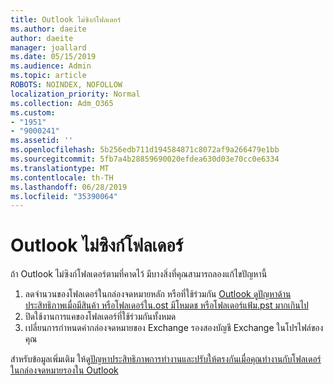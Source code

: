 ```yaml
---
title: Outlook ไม่ซิงก์โฟลเดอร์
ms.author: daeite
author: daeite
manager: joallard
ms.date: 05/15/2019
ms.audience: Admin
ms.topic: article
ROBOTS: NOINDEX, NOFOLLOW
localization_priority: Normal
ms.collection: Adm_O365
ms.custom:
- "1951"
- "9000241"
ms.assetid: ''
ms.openlocfilehash: 5b256edb711d194584871c8072af9a266479e1bb
ms.sourcegitcommit: 5fb7a4b28859690020efdea630d03e70cc0e6334
ms.translationtype: MT
ms.contentlocale: th-TH
ms.lasthandoff: 06/28/2019
ms.locfileid: "35390064"
---
```

# <a name="outlook-not-synching-folders"></a>Outlook ไม่ซิงก์โฟลเดอร์

ถ้า Outlook ไม่ซิงก์โฟลเดอร์ตามที่คาดไว้ มีบางสิ่งที่คุณสามารถลองแก้ไขปัญหานี้

1. ลดจำนวนของโฟลเดอร์ในกล่องจดหมายหลัก หรือที่ใช้ร่วมกัน [Outlook ดูปัญหาด้านประสิทธิภาพเมื่อมีสินค้า หรือโฟลเดอร์ใน.ost มีโหมดช หรือโฟลเดอร์แฟ้ม.pst มากเกินไป](https://support.microsoft.com/help/2768656)
2. ปิดใช้งานการแคของโฟลเดอร์ที่ใช้ร่วมกันทั้งหมด
3. เปลี่ยนการกำหนดค่ากล่องจดหมายของ Exchange รองสองบัญชี Exchange ในโปรไฟล์ของคุณ

สำหรับข้อมูลเพิ่มเติม ให้ดู[ปัญหาประสิทธิภาพการทำงานและปรับให้ตรงกันเมื่อคุณทำงานกับโฟลเดอร์ในกล่องจดหมายรองใน Outlook](https://support.microsoft.com/help/3115602)